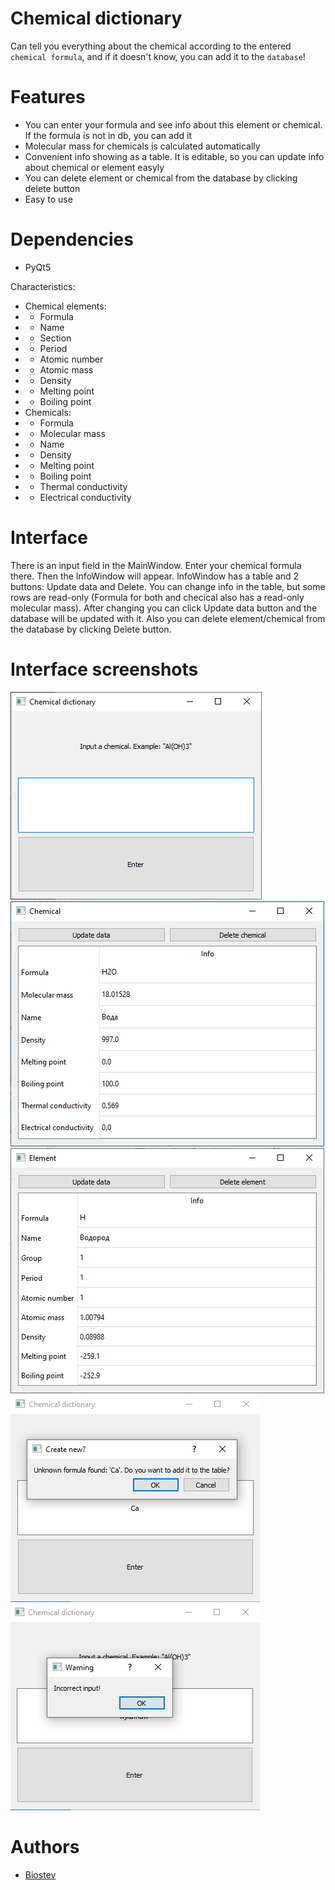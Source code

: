 # Chemical dictionary
Can tell you everything about the chemical according to the entered `chemical formula`, and if it doesn't know, you can add it to the `database`!

# Features
- You can enter your formula and see info about this element or chemical. If the formula is not in db, you can add it
- Molecular mass for chemicals is calculated automatically
- Сonvenient info showing as a table. It is editable, so you can update info about chemical or element easyly
- You can delete element or chemical from the database by clicking delete button
- Easy to use

# Dependencies
- PyQt5

Characteristics:
- Chemical elements:
- - Formula
- - Name
- - Section
- - Period
- - Atomic number
- - Atomic mass
- - Density
- - Melting point
- - Boiling point
- Chemicals:
- - Formula
- - Molecular mass
- - Name
- - Density
- - Melting point
- - Boiling point
- - Thermal conductivity
- - Electrical conductivity

# Interface
There is an input field in the MainWindow. Enter your chemical formula there. Then the InfoWindow will appear.
InfoWindow has a table and 2 buttons: Update data and Delete. You can change info in the table, but some rows are read-only (Formula for both and checical also has a read-only molecular mass). After changing you can click Update data button and the database will be updated with it. Also you can delete element/chemical from the database by clicking Delete button.

# Interface screenshots
![MainWindow](https://github.com/Biostev/Project1/blob/main/Interface/MainWindow.png)
![InfoWindowForChemicals](https://github.com/Biostev/Project1/blob/main/Interface/InfoWindowForChemicals.png)
![InfoWindowForElements](https://github.com/Biostev/Project1/blob/main/Interface/InfoWindowForElements.png)
![UnknownFormula](https://github.com/Biostev/Project1/blob/main/Interface/UnknownFormula.png)
![IncorrectInput](https://github.com/Biostev/Project1/blob/main/Interface/IncorrectInput.png)

# Authors
- [Biostev](https://github.com/Biostev)
